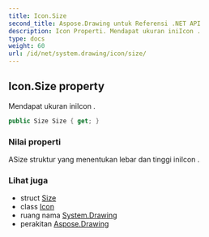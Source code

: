 ```yaml
---
title: Icon.Size
second_title: Aspose.Drawing untuk Referensi .NET API
description: Icon Properti. Mendapat ukuran iniIcon .
type: docs
weight: 60
url: /id/net/system.drawing/icon/size/
---
```

## Icon.Size property

Mendapat ukuran iniIcon .

```csharp
public Size Size { get; }
```

### Nilai properti

ASize struktur yang menentukan lebar dan tinggi iniIcon .

### Lihat juga

* struct [Size](../../size/)
* class [Icon](../)
* ruang nama [System.Drawing](../../icon/)
* perakitan [Aspose.Drawing](../../../)


